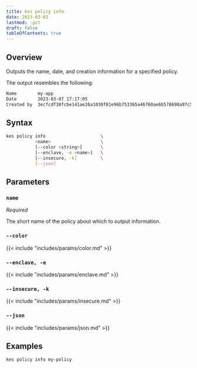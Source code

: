 ```yaml
---
title: kes policy info
date: 2023-03-03
lastmod: :git
draft: false
tableOfContents: true
---
```


## Overview

Outputs the name, date, and creation information for a specified policy.

The output resembles the following:

```sh
Name        my-app
Date        2023-03-07 17:17:05
Created by  3ecfcdf38fcbe141ae26a1030f81e96b753365a46760ae6b578698a97c59fd22
```

## Syntax

```sh
kes policy info                     \
           <name>                   \
           [--color <string>]       \
           [--enclave, -e <name>]   \
           [--insecure, -k]         \
           [--json]
```

## Parameters

### `name`

_Required_

The short name of the policy about which to output information.

### `--color`

{{< include "includes/params/color.md" >}}

### `--enclave, -e`

{{< include "includes/params/enclave.md" >}}

### `--insecure, -k`

{{< include "includes/params/insecure.md" >}}

### `--json`

{{< include "includes/params/json.md" >}}

## Examples

```sh {.copy}
kes policy info my-policy
```